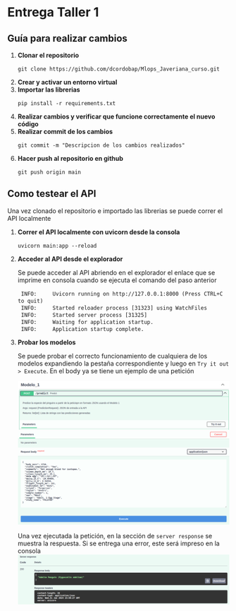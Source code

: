 # Entrega Taller 1

## Guía para realizar cambios

1. **Clonar el repositorio**
   ```console
   git clone https://github.com/dcordobap/Mlops_Javeriana_curso.git
   ```
2. **Crear y activar un entorno virtual**
3. **Importar las librerias**
   ```console
   pip install -r requirements.txt
   ```
4. **Realizar cambios y verificar que funcione correctamente el nuevo código**
5. **Realizar commit de los cambios**
   ```console
   git commit -m "Descripcion de los cambios realizados"
   ```
6. **Hacer push al repositorio en github**
   ```console
   git push origin main
   ```

## Como testear el API

Una vez clonado el repositorio e importado las librerias se puede correr el API localmente

1. **Correr el API localmente con uvicorn desde la consola**
   ```console
   uvicorn main:app --reload
   ```
2. **Acceder al API desde el explorador**

   Se puede acceder al API abriendo en el explorador el enlace que se imprime en consola cuando se ejecuta el comando del paso anterior

   ```console
    INFO:     Uvicorn running on http://127.0.0.1:8000 (Press CTRL+C to quit)
    INFO:     Started reloader process [31323] using WatchFiles
    INFO:     Started server process [31325]
    INFO:     Waiting for application startup.
    INFO:     Application startup complete.
   ```

3. **Probar los modelos**

   Se puede probar el correcto funcionamiento de cualquiera de los modelos expandiendo la pestaña correspondiente y luego en `Try it out > Execute`. En el body ya se tiene un ejemplo de una petición

   ![Try_it_out](/images/try.png)
   ![Execute](/images/ex.png)

   Una vez ejecutada la petición, en la sección de `server response` se muestra la respuesta. Si se entrega una error, este será impreso en la consola
   ![response](/images/res.png)
